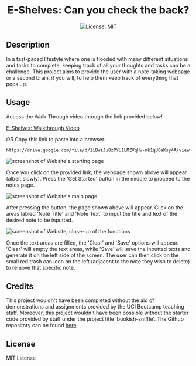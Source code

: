 <div align='center'>
  
# E-Shelves: Can you check the back?

[![License: MIT](https://img.shields.io/badge/License-MIT-yellow.svg)](https://opensource.org/licenses/MIT)

</div>

## Description

In a fast-paced lifestyle where one is flooded with many different situations and tasks to complete, keeping track of all your thoughts and tasks can be a challenge. This project aims to provide the user with a note-taking webpage or a second brain, if you will, to help them keep track of everything that pops up.

## Usage

Access the Walk-Through video through the link provided below!

[E-Shelves: Walkthrough Video](https://drive.google.com/file/d/1iBwiJuOzPYU1LMZVqHv-mk1qU0aKsy4A/view)

_OR_ Copy this link to paste into a browser.

```md
https://drive.google.com/file/d/1iBwiJuOzPYU1LMZVqHv-mk1qU0aKsy4A/view
```

![screenshot of Website's starting page](images/note-taker-starting.png)

Once you click on the provided link, the webpage shown above will appear (albeit slowly). Press the 'Get Started' button in the middle to proceed to the notes page.

![screenshot of Website's main page](images/note-taker-notes.png)

After pressing the button, the page shown above will appear. Click on the areas labled 'Note Title' and 'Note Text' to input the title and text of the desired note to be inputted.

![screenshot of Website, close-up of the functions](images/note-taker-input.png)

Once the text areas are filled, the 'Clear' and 'Save' options will appear. 'Clear' will empty the text areas, while 'Save' will save the inputted texts and generate it on the left side of the screen. The user can then click on the small red trash can icon on the left (adjacent to the note they wish to delete) to remove that specific note.

## Credits

This project wouldn't have been completed without the aid of demonstrations and assignments provided by the UCI Bootcamp teaching staff. Moreover, this project wouldn't have been possible without the starter code provided by staff under the project title 'bookish-sniffle'. The Github repository can be found [here](https://github.com/coding-boot-camp/bookish-sniffle.git).

## License

MIT License
